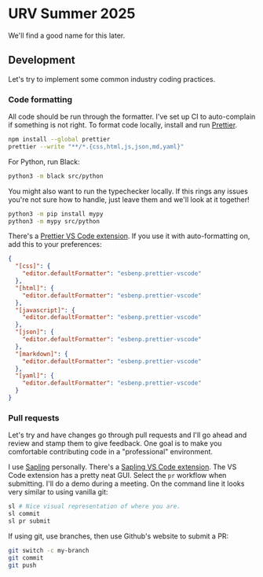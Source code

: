 # URV Summer 2025

We'll find a good name for this later.

## Development

Let's try to implement some common industry coding practices.

### Code formatting

All code should be run through the formatter. I've set up CI to auto-complain if something is not right.
To format code locally, install and run [Prettier](https://prettier.io).

```bash
npm install --global prettier
prettier --write "**/*.{css,html,js,json,md,yaml}"
```

For Python, run Black:

```bash
python3 -m black src/python
```

You might also want to run the typechecker locally. If this rings any issues you're not sure how to handle,
just leave them and we'll look at it together!

```bash
python3 -m pip install mypy
python3 -m mypy src/python
```

There's a [Prettier VS Code extension](https://marketplace.visualstudio.com/items?itemName=esbenp.prettier-vscode).
If you use it with auto-formatting on, add this to your preferences:

```json
{
  "[css]": {
    "editor.defaultFormatter": "esbenp.prettier-vscode"
  },
  "[html]": {
    "editor.defaultFormatter": "esbenp.prettier-vscode"
  },
  "[javascript]": {
    "editor.defaultFormatter": "esbenp.prettier-vscode"
  },
  "[json]": {
    "editor.defaultFormatter": "esbenp.prettier-vscode"
  },
  "[markdown]": {
    "editor.defaultFormatter": "esbenp.prettier-vscode"
  },
  "[yaml]": {
    "editor.defaultFormatter": "esbenp.prettier-vscode"
  }
}
```

### Pull requests

Let's try and have changes go through pull requests and I'll go ahead and review and stamp them to give feedback.
One goal is to make you comfortable contributing code in a "professional" environment.

I use [Sapling](https://sapling-scm.com) personally.
There's a [Sapling VS Code extension](https://marketplace.visualstudio.com/items?itemName=meta.sapling-scm).
The VS Code extension has a pretty neat GUI. Select the `pr` workflow when submitting. I'll do a demo during a meeting.
On the command line it looks very similar to using vanilla git:

```bash
sl # Nice visual representation of where you are.
sl commit
sl pr submit
```

If using git, use branches, then use Github's website to submit a PR:

```bash
git switch -c my-branch
git commit
git push
```
